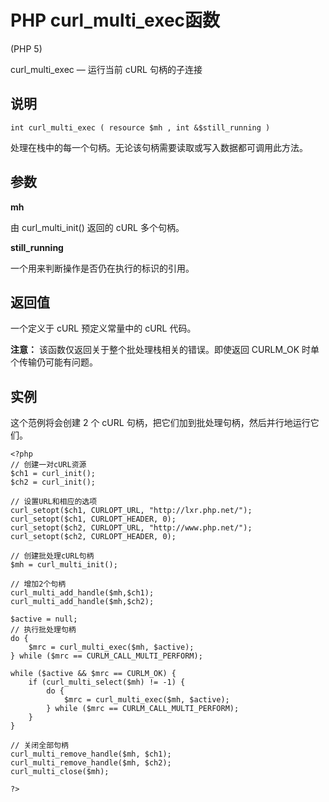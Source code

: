 # PHP curl_multi_exec函数



(PHP 5)

curl_multi_exec — 运行当前 cURL 句柄的子连接

## 说明

```
int curl_multi_exec ( resource $mh , int &$still_running )

```

处理在栈中的每一个句柄。无论该句柄需要读取或写入数据都可调用此方法。

## 参数

**mh**

由 curl_multi_init() 返回的 cURL 多个句柄。

**still_running**

一个用来判断操作是否仍在执行的标识的引用。

## 返回值

一个定义于 cURL 预定义常量中的 cURL 代码。

**注意：** 该函数仅返回关于整个批处理栈相关的错误。即使返回 CURLM_OK 时单个传输仍可能有问题。

## 实例

这个范例将会创建 2 个 cURL 句柄，把它们加到批处理句柄，然后并行地运行它们。

```
<?php
// 创建一对cURL资源
$ch1 = curl_init();
$ch2 = curl_init();

// 设置URL和相应的选项
curl_setopt($ch1, CURLOPT_URL, "http://lxr.php.net/");
curl_setopt($ch1, CURLOPT_HEADER, 0);
curl_setopt($ch2, CURLOPT_URL, "http://www.php.net/");
curl_setopt($ch2, CURLOPT_HEADER, 0);

// 创建批处理cURL句柄
$mh = curl_multi_init();

// 增加2个句柄
curl_multi_add_handle($mh,$ch1);
curl_multi_add_handle($mh,$ch2);

$active = null;
// 执行批处理句柄
do {
    $mrc = curl_multi_exec($mh, $active);
} while ($mrc == CURLM_CALL_MULTI_PERFORM);

while ($active && $mrc == CURLM_OK) {
    if (curl_multi_select($mh) != -1) {
        do {
            $mrc = curl_multi_exec($mh, $active);
        } while ($mrc == CURLM_CALL_MULTI_PERFORM);
    }
}

// 关闭全部句柄
curl_multi_remove_handle($mh, $ch1);
curl_multi_remove_handle($mh, $ch2);
curl_multi_close($mh);

?>

```



